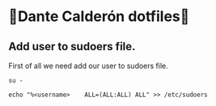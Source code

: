 # :penguin:Dante Calderón dotfiles:rocket:

## Add user to sudoers file.
First of all we need add our user to sudoers file. 
```
su -
```
```
echo "%<username>    ALL=(ALL:ALL) ALL" >> /etc/sudoers
```
